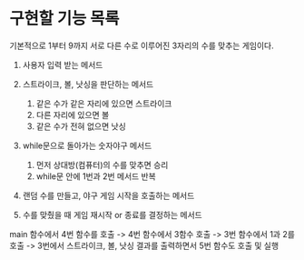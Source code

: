 # 구현할 기능 목록

기본적으로 1부터 9까지 서로 다른 수로 이루어진 3자리의 수를 맞추는 게임이다.

1. 사용자 입력 받는 메서드


2. 스트라이크, 볼, 낫싱을 판단하는 메서드
   1. 같은 수가 같은 자리에 있으면 스트라이크
   2. 다른 자리에 있으면 볼
   3. 같은 수가 전혀 없으면 낫싱


3. while문으로 돌아가는 숫자야구 메서드
   1. 먼저 상대방(컴퓨터)의 수를 맞추면 승리
   2. while문 안에 1번과 2번 메서드 반복


4. 랜덤 수를 만들고, 야구 게임 시작을 호출하는 메서드


5. 수를 맞췄을 때 게임 재시작 or 종료를 결정하는 메서드


main 함수에서 4번 함수를 호출 ->
4번 함수에서 3함수 호출 -> 
3번 함수에서 1과 2를 호출 -> 
3번에서 스트라이크, 볼, 낫싱 결과를 출력하면서 5번 함수도 호출 및 실행


